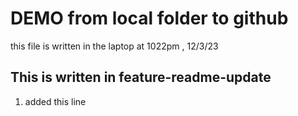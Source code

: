 # DEMO from local folder to github

this file is written in the laptop at 1022pm , 12/3/23

## This is written in feature-readme-update
1. added this line